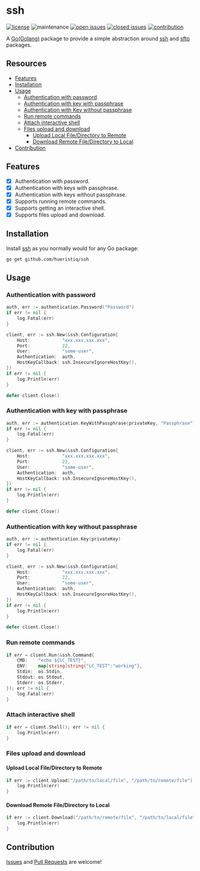 # ssh

[![license](https://img.shields.io/badge/license-MIT-gray.svg?colorB=0040FF)](https://github.com/hueristiq/ssh/blob/master/LICENSE) ![maintenance](https://img.shields.io/badge/maintained%3F-yes-0040ff.svg) [![open issues](https://img.shields.io/github/issues-raw/hueristiq/ssh.svg?style=flat&color=0040ff)](https://github.com/hueristiq/ssh/issues?q=is:issue+is:open) [![closed issues](https://img.shields.io/github/issues-closed-raw/hueristiq/ssh.svg?style=flat&color=0040ff)](https://github.com/hueristiq/ssh/issues?q=is:issue+is:closed) [![contribution](https://img.shields.io/badge/contributions-welcome-0040ff.svg)](https://github.com/hueristiq/ssh)

A [Go(Golang)](https://golang.org/) package to provide a simple abstraction around [ssh](https://pkg.go.dev/golang.org/x/crypto/ssh) and [sftp](https://pkg.go.dev/github.com/pkg/sftp) packages.

## Resources

* [Features](#features)
* [Installation](#installation)
* [Usage](#usage)
	* [Authentication with password](#authentication-with-password)
	* [Authentication with key with passphrase](#authentication-with-key-with-passphrase)
	* [Authentication with Key without passphrase](#authentication-with-key-without-passphrase)
	* [Run remote commands](#run-remote-commands)
	* [Attach interactive shell](#attach-interactive-shell)
	* [Files upload and download](#files-upload-and-download)
		* [Upload Local File/Directory to Remote](#upload-local-filedirectory-to-remote)
		* [Download Remote File/Directory to Local](#download-remote-filedirectory-to-local)
* [Contribution](#contribution)

## Features

- [x] Authentication with password.
- [x] Authentication with keys with passphrase.
- [x] Authentication with keys without passphrase.
- [x] Supports running remote commands.
- [x] Supports getting an interactive shell.
- [x] Supports files upload and download.

## Installation

Install [ssh](https://github.com/hueristiq/ssh) as you normally would for any Go package:

```bash
go get github.com/hueristiq/ssh
```

## Usage

### Authentication with password

```go
auth, err := authentication.Password("Password")
if err != nil {
	log.Fatal(err)
}

client, err := ssh.New(&ssh.Configuration{
	Host:            "xxx.xxx.xxx.xxx",
	Port:            22,
	User:            "some-user",
	Authentication:  auth,
	HostKeyCallback: ssh.InsecureIgnoreHostKey(),
})
if err != nil {
    log.Println(err)
}

defer client.Close()
```

### Authentication with key with passphrase

```go
auth, err := authentication.KeyWithPassphrase(privateKey, "Passphrase")
if err != nil {
	log.Fatal(err)
}

client, err := ssh.New(&ssh.Configuration{
	Host:            "xxx.xxx.xxx.xxx",
	Port:            22,
	User:            "some-user",
	Authentication:  auth,
	HostKeyCallback: ssh.InsecureIgnoreHostKey(),
})
if err != nil {
	log.Println(err)
}

defer client.Close()
```

### Authentication with key without passphrase

```go
auth, err := authentication.Key(privateKey)
if err != nil {
	log.Fatal(err)
}

client, err := ssh.New(&ssh.Configuration{
	Host:            "xxx.xxx.xxx.xxx",
	Port:            22,
	User:            "some-user",
	Authentication:  auth,
	HostKeyCallback: ssh.InsecureIgnoreHostKey(),
})
if err != nil {
	log.Println(err)
}

defer client.Close()
```

### Run remote commands

```go
if err = client.Run(&ssh.Command{
	CMD:    "echo ${LC_TEST}",
	ENV:    map[string]string{"LC_TEST":"working"},
	Stdin:  os.Stdin,
	Stdout: os.Stdout,
	Stderr: os.Stderr,
}); err != nil {
	log.Fatal(err)
}
```

### Attach interactive shell

```go
if err = client.Shell(); err != nil {
	log.Println(err)
}
```

### Files upload and download
#### Upload Local File/Directory to Remote

```go
if err := client.Upload("/path/to/local/file", "/path/to/remote/file"); err != nil {
	log.Println(err)
}
```

#### Download Remote File/Directory to Local

```go
if err := client.Download("/path/to/remote/file", "/path/to/local/file"); err != nil {
	log.Println(err)
}
```

## Contribution

[Issues](https://github.com/hueristiq/ssh/issues) and [Pull Requests](https://github.com/hueristiq/ssh/pulls) are welcome! 